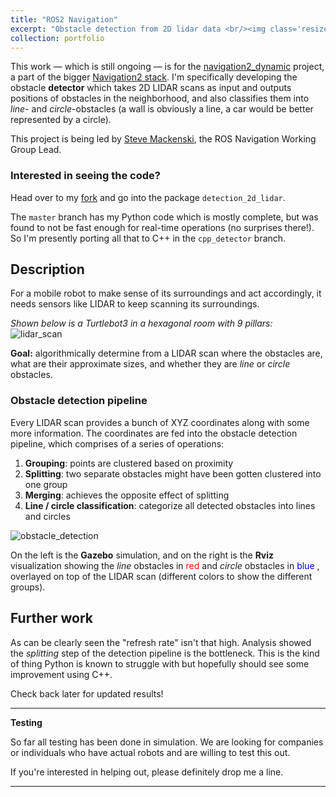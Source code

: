 ```yaml
---
title: "ROS2 Navigation"
excerpt: "Obstacle detection from 2D lidar data <br/><img class='resize' src='/images/nav2/least_squares_circle_fitting.png' alt='nav2_work'>"
collection: portfolio
---
```


This work — which is still ongoing — is for the [navigation2_dynamic](https://github.com/ros-planning/navigation2_dynamic) project, a part of the bigger [Navigation2 stack](https://navigation.ros.org/). I'm specifically developing the obstacle **detector** which takes 2D LIDAR scans as input and outputs positions of obstacles in the neighborhood, and also classifies them into *line*- and *circle*-obstacles (a wall is obviously a line, a car would be better represented by a circle).

This project is being led by [Steve Mackenski](https://www.steve.macenski.com/), the ROS Navigation Working Group Lead.

### Interested in seeing the code?
Head over to my [fork](https://github.com/abhishek47kashyap/navigation2_dynamic) and go into the  package `detection_2d_lidar`.

The `master` branch has my Python code which is mostly complete, but was found to not be fast enough for real-time operations (no surprises there!). So I'm presently porting all that to C++ in the `cpp_detector` branch.

## Description
For a mobile robot to make sense of its surroundings and act accordingly, it needs sensors like LIDAR to keep scanning its surroundings.

*Shown below is a Turtlebot3 in a hexagonal room with 9 pillars:*
![lidar_scan](../../images/nav2/lidar_scan.png)

**Goal:** algorithmically determine from a LIDAR scan where the obstacles are, what are their approximate sizes, and whether they are *line* or *circle* obstacles.

### Obstacle detection pipeline
Every LIDAR scan provides a bunch of XYZ coordinates along with some more information. The coordinates are fed into the obstacle detection pipeline, which comprises of a series of operations:

1. **Grouping**: points are clustered based on proximity
2. **Splitting**: two separate obstacles might have been gotten clustered into one group
2. **Merging**: achieves the opposite effect of splitting
3. **Line / circle classification**: categorize all detected obstacles into lines and circles


![obstacle_detection](../../images/nav2/turtlebot_circles.gif)

On the left is the **Gazebo** simulation, and on the right is the **Rviz** visualization showing the *line* obstacles in <span style="color:red"> red </span> and *circle* obstacles in <span style="color:blue"> blue </span>, overlayed on top of the LIDAR scan (different colors to show the different groups).

## Further work
As can be clearly seen the "refresh rate" isn't that high. Analysis showed the *splitting* step of the detection pipeline is the bottleneck. This is the kind of thing Python is known to struggle with but hopefully should see some improvement using C++.

Check back later for updated results!

---
**Testing**

So far all testing has been done in simulation. We are looking for companies or individuals who have actual robots and are willing to test this out.

If you're interested in helping out, please definitely drop me a line.

---
